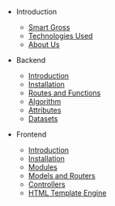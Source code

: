 - Introduction

  - [Smart Gross](quickstart.md)
  - [Technologies Used](technologies.md)
  - [About Us](more-pages.md)

- Backend

  - [Introduction](backend_introduction.md)
  - [Installation](backend_installation.md)
  - [Routes and Functions](backend_routesFunctions.md)
  - [Algorithm](algorithm.md)
  - [Attributes](attributes.md)
  - [Datasets](cdn.md)

- Frontend

  - [Introduction](frontend_introduction.md)
  - [Installation](frontend_installation.md)
  - [Modules](frontend_modules.md)
  - [Models and Routers](frontend_models_and_routers.md)
  - [Controllers](markdown.md)
  - [HTML Template Engine](language-highlight.md)
